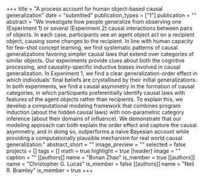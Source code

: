 +++
title = "A process account for human object-based causal generalization"
date = "submitted"
publication_types = ["1"]
publication = ""
abstract = "We investigate how people generalize from observing one (Experiment 1) or several (Experiment 2) causal interactions between pairs of objects. In each case, participants see an agent object act on a recipient object, causing some changes to the recipient. In line with human capacity for few-shot concept learning, we find systematic patterns of causal generalizations favoring simpler causal laws that extend over categories of similar objects. Our experiments provide clues about both the cognitive processing, and causality-specific inductive biases involved in causal generalization. In Experiment 1, we find a clear generalization-order effect in which individuals' final beliefs are crystallised by their initial generalizations. In both experiments, we find a causal asymmetry in the formation of causal categories, in which participants preferentially identify causal laws with features of the agent objects rather than recipients. To explain this, we develop a computational modeling framework that combines program induction (about the hidden causal laws) with non-parametric category inference (about their domains of influence). We demonstrate that our modeling approach can both explain the order effect and capture the causal asymmetry, and in doing so, outperforms a naive Bayesian account while providing a computationally plausible mechanism for real world causal generalization."
abstract_short = ""
image_preview = ""
selected = false
projects = []
tags = []
math = true
highlight = true
[header]
image = ""
caption = ""
[[authors]]
	name = "Bonan Zhao"
	is_member = true
[[authors]]
	name = "Christopher G. Lucas"
	is_member = false
[[authors]]
	name = "Neil R. Bramley"
	is_member = true
+++
